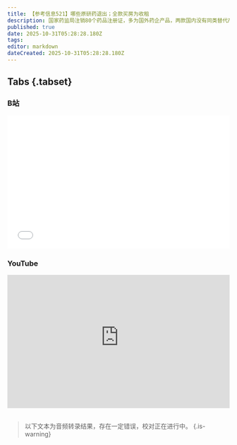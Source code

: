 ```yaml
---
title: 【参考信息521】哪些原研药退出；全款买房为收租
description: 国家药监局注销80个药品注册证，多为国外药企产品，两款国内没有同类替代产品的原研药受关注。惠民保市场增速下滑，开启下半场淘汰赛。中国首部聚焦青少年心理健康的纪录电影《陪你到清晨》上映，和多数社会问题类似，青少年心理健康问题，只有先被听见、被看见才能被正视。教育部重申课堂手机禁令。《海贼王》海盗旗传到马达加斯加，Z世代抗议者引领全球代际不满浪潮。深圳放宽限购，二手房销量迅速冲高回落；亮亮丽君一审败诉。
published: true
date: 2025-10-31T05:28:28.180Z
tags: 
editor: markdown
dateCreated: 2025-10-31T05:28:28.180Z
---
```


## Tabs {.tabset}
### B站
<div style="position: relative; padding: 30% 45%;">
<iframe style="position: absolute; width: 100%; height: 100%; left: 0; top: 0;" src="//player.bilibili.com/player.html?&bvid=BV1t7sUzaEir&page=1&as_wide=1&high_quality=1&danmaku=1&autoplay=0" scrolling="no" border="0" frameborder="no" framespacing="0" allowfullscreen="true"></iframe>
</div>

### YouTube
<div style="position: relative; padding: 30% 45%;">
<iframe style="position: absolute; top: 0; left: 0; width: 100%; height: 100%;" src="https://www.youtube-nocookie.com/embed/YouTubeVID" title="YouTube video player" frameborder="0" allow="accelerometer; autoplay; clipboard-write; encrypted-media; gyroscope; picture-in-picture" allowfullscreen></iframe>
</div>

## 

> 以下文本为音频转录结果，存在一定错误，校对正在进行中。
{.is-warning}
